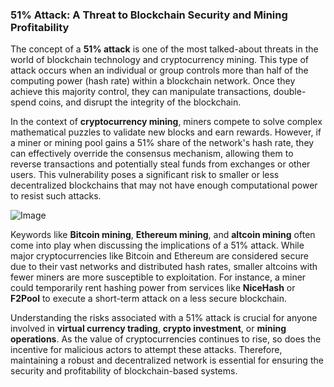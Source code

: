 ### 51% Attack: A Threat to Blockchain Security and Mining Profitability

The concept of a **51% attack** is one of the most talked-about threats in the world of blockchain technology and cryptocurrency mining. This type of attack occurs when an individual or group controls more than half of the computing power (hash rate) within a blockchain network. Once they achieve this majority control, they can manipulate transactions, double-spend coins, and disrupt the integrity of the blockchain.

In the context of **cryptocurrency mining**, miners compete to solve complex mathematical puzzles to validate new blocks and earn rewards. However, if a miner or mining pool gains a 51% share of the network's hash rate, they can effectively override the consensus mechanism, allowing them to reverse transactions and potentially steal funds from exchanges or other users. This vulnerability poses a significant risk to smaller or less decentralized blockchains that may not have enough computational power to resist such attacks.

![Image](https://github.com/user-attachments/assets/b8266eee-691e-4ee1-99ef-bfa10d234fd4)

Keywords like **Bitcoin mining**, **Ethereum mining**, and **altcoin mining** often come into play when discussing the implications of a 51% attack. While major cryptocurrencies like Bitcoin and Ethereum are considered secure due to their vast networks and distributed hash rates, smaller altcoins with fewer miners are more susceptible to exploitation. For instance, a miner could temporarily rent hashing power from services like **NiceHash** or **F2Pool** to execute a short-term attack on a less secure blockchain.

Understanding the risks associated with a 51% attack is crucial for anyone involved in **virtual currency trading**, **crypto investment**, or **mining operations**. As the value of cryptocurrencies continues to rise, so does the incentive for malicious actors to attempt these attacks. Therefore, maintaining a robust and decentralized network is essential for ensuring the security and profitability of blockchain-based systems.